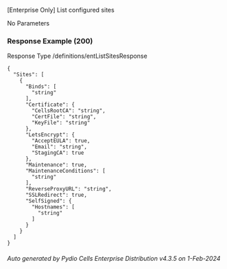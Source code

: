 






 
[Enterprise Only] List configured sites  


No Parameters



### Response Example (200)
Response Type /definitions/entListSitesResponse

```
{
  "Sites": [
    {
      "Binds": [
        "string"
      ],
      "Certificate": {
        "CellsRootCA": "string",
        "CertFile": "string",
        "KeyFile": "string"
      },
      "LetsEncrypt": {
        "AcceptEULA": true,
        "Email": "string",
        "StagingCA": true
      },
      "Maintenance": true,
      "MaintenanceConditions": [
        "string"
      ],
      "ReverseProxyURL": "string",
      "SSLRedirect": true,
      "SelfSigned": {
        "Hostnames": [
          "string"
        ]
      }
    }
  ]
}
```




###### Auto generated by Pydio Cells Enterprise Distribution v4.3.5 on 1-Feb-2024
